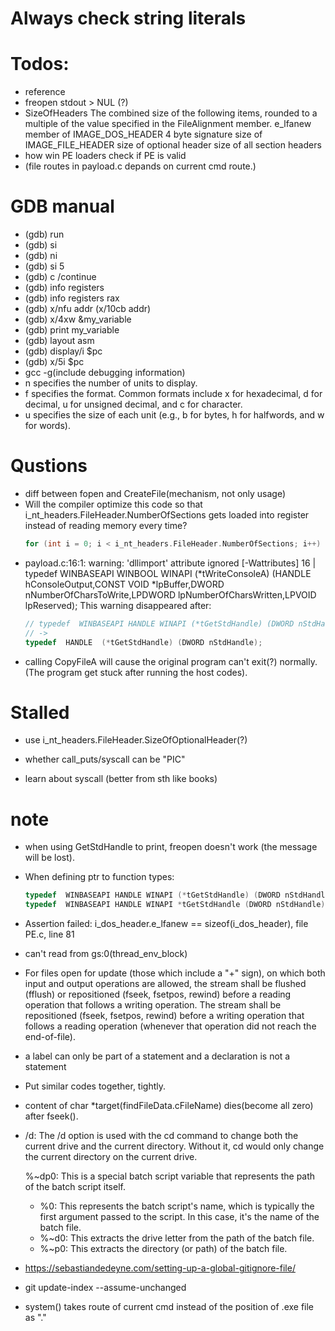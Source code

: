 # Always check string literals

# Todos:
- reference
  <!-- - sizeofHeaders: The combined size of an MS-DOS stub, PE header, and section headers rounded up to a multiple of FileAlignment. -->
  <!-- - SizeOfCode  -->
  <!-- - EntryPoint -->
  <!-- - BaseOfCode -->
  <!-- - size of the image: The size (in bytes) of the image, including all headers, as the image is loaded in memory. It must be a multiple of SectionAlignment. -->
- freopen stdout > NUL (?)
- SizeOfHeaders
  The combined size of the following items, rounded to a multiple of the value specified in the FileAlignment member.
  e_lfanew member of IMAGE_DOS_HEADER
  4 byte signature
  size of IMAGE_FILE_HEADER
  size of optional header
  size of all section headers
- how win PE loaders check if PE is valid
- (file routes in payload.c depands on current cmd route.)

# GDB manual
- (gdb) run
- (gdb) si
- (gdb) ni
- (gdb) si 5
- (gdb) c /continue
- (gdb) info registers 
- (gdb) info registers rax
- (gdb) x/nfu addr (x/10cb addr)
- (gdb) x/4xw &my_variable
- (gdb) print my_variable
- (gdb) layout asm
- (gdb) display/i $pc
- (gdb) x/5i $pc  
- gcc -g(include debugging information)
- n specifies the number of units to display.
- f specifies the format. Common formats include x for hexadecimal, d for decimal, u for unsigned decimal, and c for character.
- u specifies the size of each unit (e.g., b for bytes, h for halfwords, and w for words).


# Qustions 
- diff between fopen and CreateFile(mechanism, not only usage)
- Will the compiler optimize this code so that i_nt_headers.FileHeader.NumberOfSections gets loaded into register instead of reading memory every time?
  ```c
  for (int i = 0; i < i_nt_headers.FileHeader.NumberOfSections; i++)
  ```
- payload.c:16:1: warning: 'dllimport' attribute ignored [-Wattributes]
   16 | typedef  WINBASEAPI WINBOOL WINAPI (*tWriteConsoleA) (HANDLE hConsoleOutput,CONST VOID *lpBuffer,DWORD nNumberOfCharsToWrite,LPDWORD lpNumberOfCharsWritten,LPVOID lpReserved);
  This warning disappeared after:
  ```c
  // typedef  WINBASEAPI HANDLE WINAPI (*tGetStdHandle) (DWORD nStdHandle);
  // ->
  typedef  HANDLE  (*tGetStdHandle) (DWORD nStdHandle);
  ```
- calling CopyFileA will cause the original program can't exit(?) normally. (The program get stuck after running the host codes).

# Stalled
- use i_nt_headers.FileHeader.SizeOfOptionalHeader(?)

- whether call_puts/syscall can be "PIC"
- learn about syscall (better from sth like books)

# note
- when using GetStdHandle to print, freopen doesn't work (the message will be lost).
- When defining ptr to function types:
  ```c
  typedef  WINBASEAPI HANDLE WINAPI (*tGetStdHandle) (DWORD nStdHandle); // correct
  typedef  WINBASEAPI HANDLE WINAPI *tGetStdHandle (DWORD nStdHandle); // wrong
  ```
- Assertion failed: i_dos_header.e_lfanew == sizeof(i_dos_header), file PE.c, line 81
- can't read from gs:0(thread_env_block)
- For files open for update (those which include a "+" sign), on which both input and output operations are allowed, the stream shall be flushed (fflush) or repositioned (fseek, fsetpos, rewind) before a reading operation that follows a writing operation. The stream shall be repositioned (fseek, fsetpos, rewind) before a writing operation that follows a reading operation (whenever that operation did not reach the end-of-file).
- a label can only be part of a statement and a declaration is not a statement
- Put similar codes together, tightly.
- content of char *target(findFileData.cFileName) dies(become all zero) after fseek().
- /d: The /d option is used with the cd command to change both the current drive and the current directory. Without it, cd would only change the current directory on the current drive.

  %~dp0: This is a special batch script variable that represents the path of the batch script itself.
  - %0: This represents the batch script's name, which is typically the first argument passed to the script. In this case, it's the name of the batch file.
  - %~d0: This extracts the drive letter from the path of the batch file.
  - %~p0: This extracts the directory (or path) of the batch file.
- https://sebastiandedeyne.com/setting-up-a-global-gitignore-file/
- git update-index --assume-unchanged <file-path>
- system() takes route of current cmd instead of the position of .exe file as "."